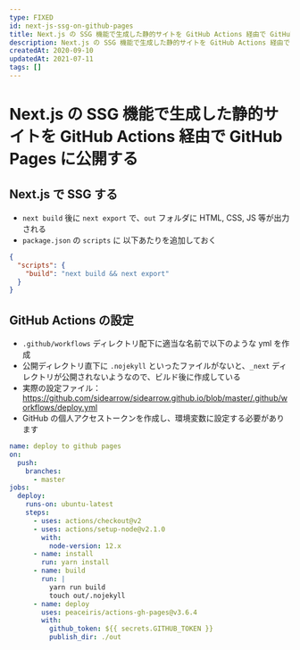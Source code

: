 ```yaml
---
type: FIXED
id: next-js-ssg-on-github-pages
title: Next.js の SSG 機能で生成した静的サイトを GitHub Actions 経由で GitHub Pages に公開する
description: Next.js の SSG 機能で生成した静的サイトを GitHub Actions 経由で GitHub Pages に公開する手順です。
createdAt: 2020-09-10
updatedAt: 2021-07-11
tags: []
---
```


# Next.js の SSG 機能で生成した静的サイトを GitHub Actions 経由で GitHub Pages に公開する

## Next.js で SSG する

- `next build` 後に `next export` で、`out` フォルダに HTML, CSS, JS 等が出力される
- `package.json` の `scripts` に 以下あたりを追加しておく

```json
{
  "scripts": {
    "build": "next build && next export"
  }
}
```

## GitHub Actions の設定

- `.github/workflows` ディレクトリ配下に適当な名前で以下のような yml を作成
- 公開ディレクトリ直下に `.nojekyll` といったファイルがないと、`_next` ディレクトリが公開されないようなので、ビルド後に作成している
- 実際の設定ファイル：https://github.com/sidearrow/sidearrow.github.io/blob/master/.github/workflows/deploy.yml
- GitHub の個人アクセストークンを作成し、環境変数に設定する必要があります

```yaml
name: deploy to github pages
on:
  push:
    branches:
      - master
jobs:
  deploy:
    runs-on: ubuntu-latest
    steps:
      - uses: actions/checkout@v2
      - uses: actions/setup-node@v2.1.0
        with:
          node-version: 12.x
      - name: install
        run: yarn install
      - name: build
        run: |
          yarn run build
          touch out/.nojekyll
      - name: deploy
        uses: peaceiris/actions-gh-pages@v3.6.4
        with:
          github_token: ${{ secrets.GITHUB_TOKEN }}
          publish_dir: ./out
```
